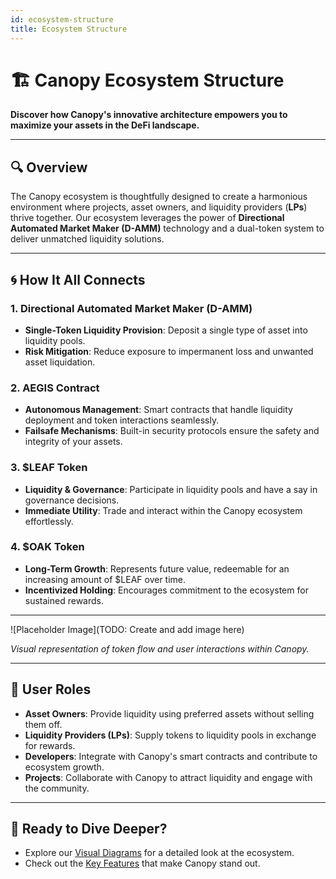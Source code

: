 ```yaml
---
id: ecosystem-structure
title: Ecosystem Structure
---
```


# 🏗️ Canopy Ecosystem Structure

**Discover how Canopy's innovative architecture empowers you to maximize your assets in the DeFi landscape.**

---

## 🔍 Overview

The Canopy ecosystem is thoughtfully designed to create a harmonious environment where projects, asset owners, and liquidity providers (**LPs**) thrive together. Our ecosystem leverages the power of **Directional Automated Market Maker (D-AMM)** technology and a dual-token system to deliver unmatched liquidity solutions.

---

## 🌀 **How It All Connects**

### 1. **Directional Automated Market Maker (D-AMM)**

- **Single-Token Liquidity Provision**: Deposit a single type of asset into liquidity pools.
- **Risk Mitigation**: Reduce exposure to impermanent loss and unwanted asset liquidation.

### 2. **AEGIS Contract**

- **Autonomous Management**: Smart contracts that handle liquidity deployment and token interactions seamlessly.
- **Failsafe Mechanisms**: Built-in security protocols ensure the safety and integrity of your assets.

### 3. **$LEAF Token**

- **Liquidity & Governance**: Participate in liquidity pools and have a say in governance decisions.
- **Immediate Utility**: Trade and interact within the Canopy ecosystem effortlessly.

### 4. **$OAK Token**

- **Long-Term Growth**: Represents future value, redeemable for an increasing amount of $LEAF over time.
- **Incentivized Holding**: Encourages commitment to the ecosystem for sustained rewards.

---

![Placeholder Image](TODO: Create and add image here)

*Visual representation of token flow and user interactions within Canopy.*

---

## 👥 **User Roles**

- **Asset Owners**: Provide liquidity using preferred assets without selling them off.
- **Liquidity Providers (LPs)**: Supply tokens to liquidity pools in exchange for rewards.
- **Developers**: Integrate with Canopy's smart contracts and contribute to ecosystem growth.
- **Projects**: Collaborate with Canopy to attract liquidity and engage with the community.

---

## 🚀 **Ready to Dive Deeper?**

- Explore our [Visual Diagrams](visual-diagrams.md) for a detailed look at the ecosystem.
- Check out the [Key Features](../key-features/user-friendly-interface.md) that make Canopy stand out.

